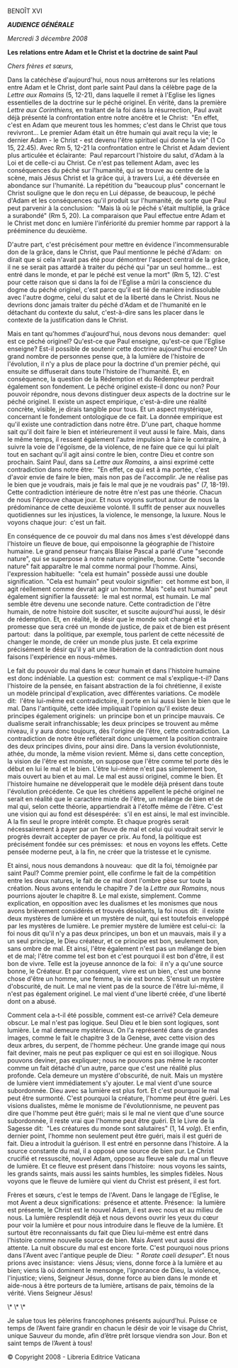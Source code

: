BENOÎT XVI

***AUDIENCE GÉNÉRALE***

*Mercredi 3 décembre 2008*

**Les relations entre Adam et le Christ et la doctrine de saint Paul**

*Chers frères et sœurs,*

Dans la catéchèse d'aujourd'hui, nous nous arrêterons sur les relations entre Adam et le Christ, dont parle saint Paul dans la célèbre page de la *Lettre aux Romains* (5, 12-21), dans laquelle il remet à l'Eglise les lignes essentielles de la doctrine sur le péché originel. En vérité, dans la première *Lettre aux Corinthiens,* en traitant de la foi dans la résurrection, Paul avait déjà présenté la confrontation entre notre ancêtre et le Christ:  "En effet, c'est en Adam que meurent tous les hommes; c'est dans le Christ que tous revivront... Le premier Adam était un être humain qui avait reçu la vie; le dernier Adam - le Christ - est devenu l'être spirituel qui donne la vie" (1 Co 15, 22.45). Avec Rm 5, 12-21 la confrontation entre le Christ et Adam devient plus articulée et éclairante:  Paul reparcourt l'histoire du salut, d'Adam à la Loi et de celle-ci au Christ. Ce n'est pas tellement Adam, avec les conséquences du péché sur l'humanité, qui se trouve au centre de la scène, mais Jésus Christ et la grâce qui, à travers Lui, a été déversée en abondance sur l'humanité. La répétition du "beaucoup plus" concernant le Christ souligne que le don reçu en Lui dépasse, de beaucoup, le péché d'Adam et les conséquences qu'il produit sur l'humanité, de sorte que Paul peut parvenir à la conclusion:  "Mais là où le péché s'était multiplié, la grâce a surabondé" (Rm 5, 20). La comparaison que Paul effectue entre Adam et le Christ met donc en lumière l'infériorité du premier homme par rapport à la prééminence du deuxième.

D'autre part, c'est précisément pour mettre en évidence l'incommensurable don de la grâce, dans le Christ, que Paul mentionne le péché d'Adam:  on dirait que si cela n'avait pas été pour démontrer l'aspect central de la grâce, il ne se serait pas attardé à traiter du péché qui "par un seul homme... est entré dans le monde, et par le péché est venue la mort" (Rm 5, 12). C'est pour cette raison que si dans la foi de l'Eglise a mûri la conscience du dogme du péché originel, c'est parce qu'il est lié de manière indissoluble avec l'autre dogme, celui du salut et de la liberté dans le Christ. Nous ne devrions donc jamais traiter du péché d'Adam et de l'humanité en le détachant du contexte du salut, c'est-à-dire sans les placer dans le contexte de la justification dans le Christ.

Mais en tant qu'hommes d'aujourd'hui, nous devons nous demander:  quel est ce péché originel? Qu'est-ce que Paul enseigne, qu'est-ce que l'Eglise enseigne? Est-il possible de soutenir cette doctrine aujourd'hui encore? Un grand nombre de personnes pense que, à la lumière de l'histoire de l'évolution, il n'y a plus de place pour la doctrine d'un premier péché, qui ensuite se diffuserait dans toute l'histoire de l'humanité. Et, en conséquence, la question de la Rédemption et du Rédempteur perdrait également son fondement. Le péché originel existe-il donc ou non? Pour pouvoir répondre, nous devons distinguer deux aspects de la doctrine sur le péché originel. Il existe un aspect empirique, c'est-à-dire une réalité concrète, visible, je dirais tangible pour tous. Et un aspect mystérique, concernant le fondement ontologique de ce fait. La donnée empirique est qu'il existe une contradiction dans notre être. D'une part, chaque homme sait qu'il doit faire le bien et intérieurement il veut aussi le faire. Mais, dans le même temps, il ressent également l'autre impulsion à faire le contraire, à suivre la voie de l'égoïsme, de la violence, de ne faire que ce qui lui plaît tout en sachant qu'il agit ainsi contre le bien, contre Dieu et contre son prochain. Saint Paul, dans sa *Lettre aux Romains,* a ainsi exprimé cette contradiction dans notre être:  "En effet, ce qui est à ma portée, c'est d'avoir envie de faire le bien, mais non pas de l'accomplir. Je ne réalise pas le bien que je voudrais, mais je fais le mal que je ne voudrais pas" (7, 18-19). Cette contradiction intérieure de notre être n'est pas une théorie. Chacun de nous l'éprouve chaque jour. Et nous voyons surtout autour de nous la prédominance de cette deuxième volonté. Il suffit de penser aux nouvelles quotidiennes sur les injustices, la violence, le mensonge, la luxure. Nous le voyons chaque jour:  c'est un fait.

En conséquence de ce pouvoir du mal dans nos âmes s'est développé dans l'histoire un fleuve de boue, qui empoisonne la géographie de l'histoire humaine. Le grand penseur français Blaise Pascal a parlé d'une "seconde nature", qui se superpose à notre nature originelle, bonne. Cette "seconde nature" fait apparaître le mal comme normal pour l'homme. Ainsi, l'expression habituelle:  "cela est humain" possède aussi une double signification. "Cela est humain" peut vouloir signifier:  cet homme est bon, il agit réellement comme devrait agir un homme. Mais "cela est humain" peut également signifier la fausseté:  le mal est normal, est humain. Le mal semble être devenu une seconde nature. Cette contradiction de l'être humain, de notre histoire doit susciter, et suscite aujourd'hui aussi, le désir de rédemption. Et, en réalité, le désir que le monde soit changé et la promesse que sera créé un monde de justice, de paix et de bien est présent partout:  dans la politique, par exemple, tous parlent de cette nécessité de changer le monde, de créer un monde plus juste. Et cela exprime précisément le désir qu'il y ait une libération de la contradiction dont nous faisons l'expérience en nous-mêmes.

Le fait du pouvoir du mal dans le cœur humain et dans l'histoire humaine est donc indéniable. La question est:  comment ce mal s'explique-t-il? Dans l'histoire de la pensée, en faisant abstraction de la foi chrétienne, il existe un modèle principal d'explication, avec différentes variations. Ce modèle dit:  l'être lui-même est contradictoire, il porte en lui aussi bien le bien que le mal. Dans l'antiquité, cette idée impliquait l'opinion qu'il existe deux principes également originels:  un principe bon et un principe mauvais. Ce dualisme serait infranchissable; les deux principes se trouvent au même niveau, il y aura donc toujours, dès l'origine de l'être, cette contradiction. La contradiction de notre être refléterait donc uniquement la position contraire des deux principes divins, pour ainsi dire. Dans la version évolutionniste, athée, du monde, la même vision revient. Même si, dans cette conception, la vision de l'être est moniste, on suppose que l'être comme tel porte dès le début en lui le mal et le bien. L'être lui-même n'est pas simplement bon, mais ouvert au bien et au mal. Le mal est aussi originel, comme le bien. Et l'histoire humaine ne développerait que le modèle déjà présent dans toute l'évolution précédente. Ce que les chrétiens appellent le péché originel ne serait en réalité que le caractère mixte de l'être, un mélange de bien et de mal qui, selon cette théorie, appartiendrait à l'étoffe même de l'être. C'est une vision qui au fond est désespérée:  s'il en est ainsi, le mal est invincible. A la fin seul le propre intérêt compte. Et chaque progrès serait nécessairement à payer par un fleuve de mal et celui qui voudrait servir le progrès devrait accepter de payer ce prix. Au fond, la politique est précisément fondée sur ces prémisses:  et nous en voyons les effets. Cette pensée moderne peut, à la fin, ne créer que la tristesse et le cynisme.

Et ainsi, nous nous demandons à nouveau:  que dit la foi, témoignée par saint Paul? Comme premier point, elle confirme le fait de la compétition entre les deux natures, le fait de ce mal dont l'ombre pèse sur toute la création. Nous avons entendu le chapitre 7 de la *Lettre aux Romains*, nous pourrions ajouter le chapitre 8. Le mal existe, simplement. Comme explication, en opposition avec les dualismes et les monismes que nous avons brièvement considérés et trouvés désolants, la foi nous dit:  il existe deux mystères de lumière et un mystère de nuit, qui est toutefois enveloppé par les mystères de lumière. Le premier mystère de lumière est celui-ci:  la foi nous dit qu'il n'y a pas deux principes, un bon et un mauvais, mais il y a un seul principe, le Dieu créateur, et ce principe est bon, seulement bon, sans ombre de mal. Et ainsi, l'être également n'est pas un mélange de bien et de mal; l'être comme tel est bon et c'est pourquoi il est bon d'être, il est bon de vivre. Telle est la joyeuse annonce de la foi:  il n'y a qu'une source bonne, le Créateur. Et par conséquent, vivre est un bien, c'est une bonne chose d'être un homme, une femme, la vie est bonne. S'ensuit un mystère d'obscurité, de nuit. Le mal ne vient pas de la source de l'être lui-même, il n'est pas également originel. Le mal vient d'une liberté créée, d'une liberté dont on a abusé.

Comment cela a-t-il été possible, comment est-ce arrivé? Cela demeure obscur. Le mal n'est pas logique. Seul Dieu et le bien sont logiques, sont lumière. Le mal demeure mystérieux. On l'a représenté dans de grandes images, comme le fait le chapitre 3 de la Genèse, avec cette vision des deux arbres, du serpent, de l'homme pécheur. Une grande image qui nous fait deviner, mais ne peut pas expliquer ce qui est en soi illogique. Nous pouvons deviner, pas expliquer; nous ne pouvons pas même le raconter comme un fait détaché d'un autre, parce que c'est une réalité plus profonde. Cela demeure un mystère d'obscurité, de nuit. Mais un mystère de lumière vient immédiatement s'y ajouter. Le mal vient d'une source subordonnée. Dieu avec sa lumière est plus fort. Et c'est pourquoi le mal peut être surmonté. C'est pourquoi la créature, l'homme peut être guéri. Les visions dualistes, même le monisme de l'évolutionnisme, ne peuvent pas dire que l'homme peut être guéri; mais si le mal ne vient que d'une source subordonnée, il reste vrai que l'homme peut être guéri. Et le Livre de la Sagesse dit:  "Les créatures du monde sont salutaires" (1, 14 *volg*). Et enfin, dernier point, l'homme non seulement peut être guéri, mais il est guéri de fait. Dieu a introduit la guérison. Il est entré en personne dans l'histoire. A la source constante du mal, il a opposé une source de bien pur. Le Christ crucifié et ressuscité, nouvel Adam, oppose au fleuve sale du mal un fleuve de lumière. Et ce fleuve est présent dans l'histoire:  nous voyons les saints, les grands saints, mais aussi les saints humbles, les simples fidèles. Nous voyons que le fleuve de lumière qui vient du Christ est présent, il est fort.

Frères et sœurs, c'est le temps de l'Avent. Dans le langage de l'Eglise, le mot Avent a deux significations:  présence et attente. Présence:  la lumière est présente, le Christ est le nouvel Adam, il est avec nous et au milieu de nous. La lumière resplendit déjà et nous devons ouvrir les yeux du cœur pour voir la lumière et pour nous introduire dans le fleuve de la lumière. Et surtout être reconnaissants du fait que Dieu lui-même est entré dans l'histoire comme nouvelle source de bien. Mais Avent veut aussi dire attente. La nuit obscure du mal est encore forte. C'est pourquoi nous prions dans l'Avent avec l'antique peuple de Dieu:  " *Rorate caeli desuper*". Et nous prions avec insistance:  viens Jésus; viens, donne force à la lumière et au bien; viens là où dominent le mensonge, l'ignorance de Dieu, la violence, l'injustice; viens, Seigneur Jésus, donne force au bien dans le monde et aide-nous à être porteurs de ta lumière, artisans de paix, témoins de la vérité. Viens Seigneur Jésus!

\\* \\* \\*

Je salue tous les pèlerins francophones présents aujourd’hui. Puisse ce temps de l’Avent faire grandir en chacun le désir de voir le visage du Christ, unique Sauveur du monde, afin d’être prêt lorsque viendra son Jour. Bon et saint temps de l’Avent à tous!

© Copyright 2008 - Libreria Editrice Vaticana